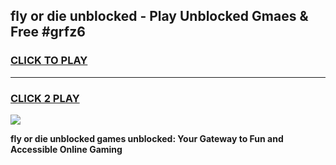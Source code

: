 
## fly or die unblocked - Play Unblocked Gmaes & Free #grfz6
<h3>
<a href="https://news.freeplayer.one?title=fly_or_die_unblocked&ref=03M">CLICK TO PLAY</a></h3>
<hr>

<h3>
<a href="https://news.freeplayer.one?title=fly_or_die_unblocked&ref=03M">CLICK 2 PLAY</a>
  
</h3>

<a href="https://news.freeplayer.one?title=fly_or_die_unblocked&ref=03M"><img src="https://clearcache.store/games.png"></a>


**fly or die unblocked games unblocked: Your Gateway to Fun and Accessible Online Gaming**
